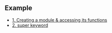 ## Example
- [1. Creating a module & accessing its functions](Creating_module.md)
- [2. super keyword](super_keyword.md)
